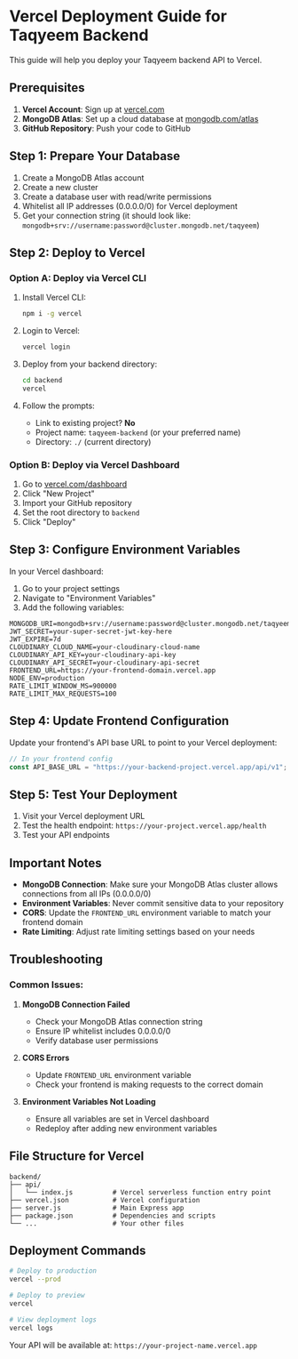 # Vercel Deployment Guide for Taqyeem Backend

This guide will help you deploy your Taqyeem backend API to Vercel.

## Prerequisites

1. **Vercel Account**: Sign up at [vercel.com](https://vercel.com)
2. **MongoDB Atlas**: Set up a cloud database at [mongodb.com/atlas](https://mongodb.com/atlas)
3. **GitHub Repository**: Push your code to GitHub

## Step 1: Prepare Your Database

1. Create a MongoDB Atlas account
2. Create a new cluster
3. Create a database user with read/write permissions
4. Whitelist all IP addresses (0.0.0.0/0) for Vercel deployment
5. Get your connection string (it should look like: `mongodb+srv://username:password@cluster.mongodb.net/taqyeem`)

## Step 2: Deploy to Vercel

### Option A: Deploy via Vercel CLI

1. Install Vercel CLI:

   ```bash
   npm i -g vercel
   ```

2. Login to Vercel:

   ```bash
   vercel login
   ```

3. Deploy from your backend directory:

   ```bash
   cd backend
   vercel
   ```

4. Follow the prompts:
   - Link to existing project? **No**
   - Project name: `taqyeem-backend` (or your preferred name)
   - Directory: `./` (current directory)

### Option B: Deploy via Vercel Dashboard

1. Go to [vercel.com/dashboard](https://vercel.com/dashboard)
2. Click "New Project"
3. Import your GitHub repository
4. Set the root directory to `backend`
5. Click "Deploy"

## Step 3: Configure Environment Variables

In your Vercel dashboard:

1. Go to your project settings
2. Navigate to "Environment Variables"
3. Add the following variables:

```
MONGODB_URI=mongodb+srv://username:password@cluster.mongodb.net/taqyeem
JWT_SECRET=your-super-secret-jwt-key-here
JWT_EXPIRE=7d
CLOUDINARY_CLOUD_NAME=your-cloudinary-cloud-name
CLOUDINARY_API_KEY=your-cloudinary-api-key
CLOUDINARY_API_SECRET=your-cloudinary-api-secret
FRONTEND_URL=https://your-frontend-domain.vercel.app
NODE_ENV=production
RATE_LIMIT_WINDOW_MS=900000
RATE_LIMIT_MAX_REQUESTS=100
```

## Step 4: Update Frontend Configuration

Update your frontend's API base URL to point to your Vercel deployment:

```javascript
// In your frontend config
const API_BASE_URL = "https://your-backend-project.vercel.app/api/v1";
```

## Step 5: Test Your Deployment

1. Visit your Vercel deployment URL
2. Test the health endpoint: `https://your-project.vercel.app/health`
3. Test your API endpoints

## Important Notes

- **MongoDB Connection**: Make sure your MongoDB Atlas cluster allows connections from all IPs (0.0.0.0/0)
- **Environment Variables**: Never commit sensitive data to your repository
- **CORS**: Update the `FRONTEND_URL` environment variable to match your frontend domain
- **Rate Limiting**: Adjust rate limiting settings based on your needs

## Troubleshooting

### Common Issues:

1. **MongoDB Connection Failed**

   - Check your MongoDB Atlas connection string
   - Ensure IP whitelist includes 0.0.0.0/0
   - Verify database user permissions

2. **CORS Errors**

   - Update `FRONTEND_URL` environment variable
   - Check your frontend is making requests to the correct domain

3. **Environment Variables Not Loading**
   - Ensure all variables are set in Vercel dashboard
   - Redeploy after adding new environment variables

## File Structure for Vercel

```
backend/
├── api/
│   └── index.js          # Vercel serverless function entry point
├── vercel.json           # Vercel configuration
├── server.js             # Main Express app
├── package.json          # Dependencies and scripts
└── ...                   # Your other files
```

## Deployment Commands

```bash
# Deploy to production
vercel --prod

# Deploy to preview
vercel

# View deployment logs
vercel logs
```

Your API will be available at: `https://your-project-name.vercel.app`
